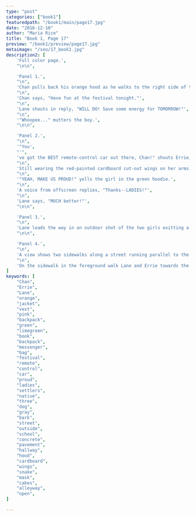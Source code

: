 ```yaml
---
type: "post"
categories: ["book1"]
featuredpath: "/book1/main/page17.jpg"
date: "2016-12-10"
author: "Maria Rice"
title: "Book 1, Page 17"
preview: "/book1/preview/page17.jpg"
metaimage: "/seo/17_book1.jpg"
description2: [
    'Full color page.',
    "\n\n",

    'Panel 1.',
    "\n",
    'Chan pulls back his orange hood as he walks to the right side of the panel, closer to the viewer. The locker behind him indicates that he is heading back down the hallway lined with lockers. In the background, the two teenage girls grin as they watch him leave. Errie stands to the left with her back to the viewer as she looks behind her. Lane stands in the middle of the panel with her hands raised as if to amplify her voice.',
    "\n",
    'Chan says, "Have fun at the festival tonight."',
    "\n",
    'Lane shouts in reply, "WILL DO! Save some energy for TOMORROW!"',
    "\n",
    '"Whoopee..." mutters the boy.',
    "\n\n",

    'Panel 2.',
    "\n",
    '"You',
    "'",
    've got the BEST remote-control car out there, Chan!" shouts Errie, raising her right hand to her mouth.',
    "\n",
    'Still wearing the red-painted cardboard cut-out wings on her arms, the redheaded girl stands on the left side of the panel as Lane on the right bends over to pull up her limegreen messenger bag by its strap. She also holds her green snake mask by its elastic band.',
    "\n",
    '"YEAH, MAKE US PROUD!" yells the girl in the green hoodie.',
    "\n",
    'A voice from offscreen replies, "Thanks--LADIES!"',
    "\n",
    'Lane says, "MUCH better!"',
    "\n\n",

    'Panel 3.',
    "\n",
    'Lane leads the way in an outdoor shot of the two girls exitting a gray building. She and Errie walk away from two sets of double doors set against a wall in shadow. Two walls adjacent to the first one tower above both sides of the concrete pavement leading away from the doors. Green lawn begins where the left wall stops half-way down the pavement. Lane carries her limegreen messenger bag on her right side and Errie carries her pink backpack on her back. The two girls approach the sunny area of the pavement.',
    "\n\n",

    'Panel 4.',
    "\n",
    'A view shows two sidewalks along a street running parallel to the top and bottom panel borders. In the foreground, a small sliver of green grass lines the sidewalk and the bottom of the panel. Lining the sidewalk on the other side of the street stands two buildings, a gray one on the left with windows and a door and a pink one on the right with a door, an obscured neon sign, and a purple awning overshadowing a large display window. Cakes are visible behind the glass of the display window and an "OPEN" sign hangs on the door of the pink building. The two buildings are separated by an alleyway cluttered with trash cans.',
    "\n",
    'On the sidewalk in the foreground walk Lane and Errie towards the left side of the panel. Behind them, four figures stand talking. A boy in a cowboy hat holds back a large gray dog by a leash connected to its harness as the creature barks at the girls walking by. Next to him, stands the tallest and biggest figure, a man wearing a yellow sombrero, a brown vest, a white button shirt tucked into blue jeans, and brown cowboy boots with spurs. He has his arms held out palms up as he shouts at the figure next to him, a tall, shirtless dark-skinned man wearing mustard-colored fringed pants, boots, and a white feather with a black tip sticking up out of his ponytail. This man stands with a smile on his face and his arms crossed as he faces the man in the sombrero hat. Behind him, a shorter man with a cowboy hat, a light blue shirt, a blue vest, and brown chaps leans against a metal phone pole with his left hand and looks down at a phone he holds in his right.',
]
keywords: [
    "Chan",
    "Errie", 
    "Lane",
    "orange",
    "jacket",
    "vest",
    "pink",
    "backpack",
    "green",
    "limegreen",
    "book",
    "backpack",
    "messenger",
    "bag",
    "festival",
    "remote",
    "control",
    "car",
    "proud",
    "ladies",
    "settlers",
    "native",
    "three",
    "dog",
    "gray",
    "bark",
    "street",
    "outside",
    "school",
    "concrete",
    "pavement",
    "hallway",
    "hood",
    "cardboard",
    "wings",
    "snake",
    "mask",
    "cakes",
    "alleyway",
    "open",
]

---
```

